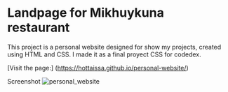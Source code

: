 # Landpage for Mikhuykuna restaurant

This project is a personal website designed for show my projects, created using HTML and CSS. I made it as a final proyect CSS for codedex.

[Visit the page:] (https://hottaissa.github.io/personal-website/)

Screenshot
![personal_website](https://github.com/user-attachments/assets/3a99553a-033b-40b6-a58f-4c2d01ca93c8)
